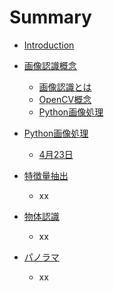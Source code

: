 # Summary

* [Introduction](README.md)
* [画像認識概念](part1/README.md)
    - [画像認識とは](part1/画像認識とは.md)
    - [OpenCV概念](part1/OpenCV概念.md)
    - [Python画像処理](part1/Python画像処理.md)

* [Python画像処理](part1/README.md)
    * [4月23日](part1/0423.md)
* [特徴量抽出](part2/README.md)
    - xx
* [物体認識](part3/README.md)
    - xx
* [パノラマ](part4/README.md)
    - xx
